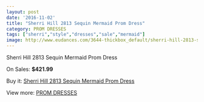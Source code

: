 ```yaml
---
layout: post
date: '2016-11-02'
title: "Sherri Hill 2813 Sequin Mermaid Prom Dress"
category: PROM DRESSES
tags: ["sherri","style","dresses","sale","mermaid"]
image: http://www.eudances.com/3644-thickbox_default/sherri-hill-2813-sequin-mermaid-prom-dress.jpg
---
```

Sherri Hill 2813 Sequin Mermaid Prom Dress

On Sales: **$421.99**
<a href="https://www.eudances.com/en/prom-dresses/1220-sherri-hill-2813-sequin-mermaid-prom-dress.html"><amp-img layout="responsive" width="600" height="600" src="//www.eudances.com/3644-thickbox_default/sherri-hill-2813-sequin-mermaid-prom-dress.jpg" alt="Sherri Hill 2813 Sequin Mermaid Prom Dress 0" /></a>
<a href="https://www.eudances.com/en/prom-dresses/1220-sherri-hill-2813-sequin-mermaid-prom-dress.html"><amp-img layout="responsive" width="600" height="600" src="//www.eudances.com/3645-thickbox_default/sherri-hill-2813-sequin-mermaid-prom-dress.jpg" alt="Sherri Hill 2813 Sequin Mermaid Prom Dress 1" /></a>
<a href="https://www.eudances.com/en/prom-dresses/1220-sherri-hill-2813-sequin-mermaid-prom-dress.html"><amp-img layout="responsive" width="600" height="600" src="//www.eudances.com/3646-thickbox_default/sherri-hill-2813-sequin-mermaid-prom-dress.jpg" alt="Sherri Hill 2813 Sequin Mermaid Prom Dress 2" /></a>
<a href="https://www.eudances.com/en/prom-dresses/1220-sherri-hill-2813-sequin-mermaid-prom-dress.html"><amp-img layout="responsive" width="600" height="600" src="//www.eudances.com/3647-thickbox_default/sherri-hill-2813-sequin-mermaid-prom-dress.jpg" alt="Sherri Hill 2813 Sequin Mermaid Prom Dress 3" /></a>
<a href="https://www.eudances.com/en/prom-dresses/1220-sherri-hill-2813-sequin-mermaid-prom-dress.html"><amp-img layout="responsive" width="600" height="600" src="//www.eudances.com/3648-thickbox_default/sherri-hill-2813-sequin-mermaid-prom-dress.jpg" alt="Sherri Hill 2813 Sequin Mermaid Prom Dress 4" /></a>

Buy it: [Sherri Hill 2813 Sequin Mermaid Prom Dress](https://www.eudances.com/en/prom-dresses/1220-sherri-hill-2813-sequin-mermaid-prom-dress.html "Sherri Hill 2813 Sequin Mermaid Prom Dress")

View more: [PROM DRESSES](https://www.eudances.com/en/13-prom-dresses "PROM DRESSES")